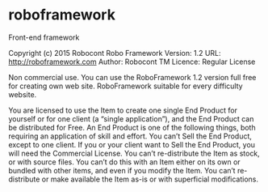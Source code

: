 # roboframework
Front-end framework

Copyright (c) 2015 Robocont
Robo Framework
Version: 1.2
URL: http://roboframework.com
Author: Robocont TM
Licence: Regular License

Non commercial use.
You can use the RoboFramework 1.2 version full free for creating own web site. RoboFramework suitable for every difficulty website.

You are licensed to use the Item to create one single End Product for yourself or for one client 
(a “single application”), and the End Product can be distributed for Free.
An End Product is one of the following things, both requiring an application of skill and effort.
You can’t Sell the End Product, except to one client. 
If you or your client want to Sell the End Product, you will need the Commercial License.
You can’t re-distribute the Item as stock, or with source files. You can’t do this with an Item either 
on its own or bundled with other items, and even if you modify the Item. You can’t re-distribute or make 
available the Item as-is or with superficial modifications.
